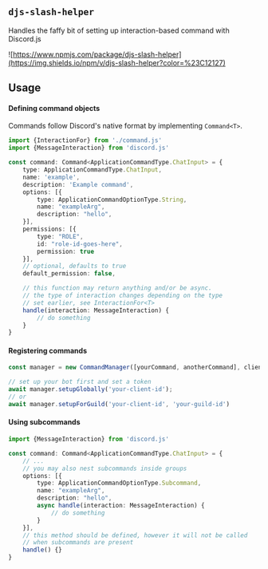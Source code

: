 ## `djs-slash-helper`
Handles the faffy bit of setting up interaction-based command with Discord.js

![https://www.npmjs.com/package/djs-slash-helper](https://img.shields.io/npm/v/djs-slash-helper?color=%23C12127)

## Usage

#### Defining command objects

Commands follow Discord's native format by implementing `Command<T>`.

```ts
import {InteractionFor} from './command.js'
import {MessageInteraction} from 'discord.js'

const command: Command<ApplicationCommandType.ChatInput> = {
	type: ApplicationCommandType.ChatInput,
	name: 'example',
	description: 'Example command',
	options: [{
		type: ApplicationCommandOptionType.String,
		name: "exampleArg",
		description: "hello",
	}],
	permissions: [{
		type: "ROLE",
		id: "role-id-goes-here",
		permission: true
	}],
	// optional, defaults to true
	default_permission: false,

	// this function may return anything and/or be async.
	// the type of interaction changes depending on the type
	// set earlier, see InteractionFor<T>
	handle(interaction: MessageInteraction) {
		// do something
	}
}
```

#### Registering commands

```ts
const manager = new CommandManager([yourCommand, anotherCommand], client);

// set up your bot first and set a token
await manager.setupGlobally('your-client-id');
// or
await manager.setupForGuild('your-client-id', 'your-guild-id')

```

#### Using subcommands

```ts
import {MessageInteraction} from 'discord.js'

const command: Command<ApplicationCommandType.ChatInput> = {
	// ...
    // you may also nest subcommands inside groups
	options: [{
		type: ApplicationCommandOptionType.Subcommand,
		name: "exampleArg",
		description: "hello",
		async handle(interaction: MessageInteraction) {
			// do something
		}
	}],
    // this method should be defined, however it will not be called
    // when subcommands are present
    handle() {}
}
```
